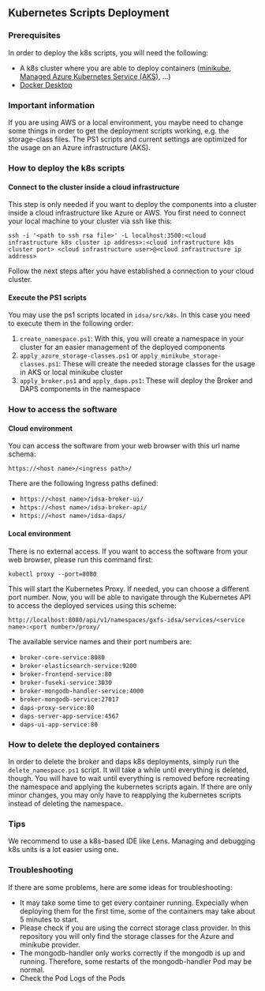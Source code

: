 ## Kubernetes Scripts Deployment
### Prerequisites
In order to deploy the k8s scripts, you will need the following:

* A k8s cluster where you are able to deploy containers ([minikube](https://minikube.sigs.k8s.io/docs/start/), [Managed Azure Kubernetes Service (AKS)](https://docs.microsoft.com/en-us/azure/aks/learn/quick-kubernetes-deploy-cli), ...)
* [Docker Desktop](https://www.docker.com/blog/getting-started-with-docker-desktop/)

### Important information
If you are using AWS or a local environment, you maybe need to change some things in order to get the deployment scripts working, e.g. the storage-class files. The PS1 scripts and current settings are optimized for the usage on an Azure infrastructure (AKS).

### How to deploy the k8s scripts
#### Connect to the cluster inside a cloud infrastructure
This step is only needed if you want to deploy the components into a cluster inside a cloud infrastructure like Azure or AWS. You first need to connect your local machine to your cluster via ssh like this:

`ssh -i '<path to ssh rsa file>' -L localhost:3500:<cloud infrastructure k8s cluster ip address>:<cloud infrastructure k8s cluster port> <cloud infrastructure user>@<cloud infrastructure ip address>`

Follow the next steps after you have established a connection to your cloud cluster.

#### Execute the PS1 scripts
You may use the ps1 scripts located in `idsa/src/k8s`. In this case you need to execute them in the following order:

1. `create_namespace.ps1`: With this, you will create a namespace in your cluster for an easier management of the deployed components
3. `apply_azure_storage-classes.ps1` or `apply_minikube_storage-classes.ps1`: These will create the needed storage classes for the usage in AKS or local minikube cluster
5. `apply_broker.ps1` and `apply_daps.ps1`: These will deploy the Broker and DAPS components in the namespace

### How to access the software
#### Cloud environment
You can access the software from your web browser with this url name schema:

`https://<host name>/<ingress path>/`

There are the following Ingress paths defined:
* `https://<host name>/idsa-broker-ui/`
* `https://<host name>/idsa-broker-api/`
* `https://<host name>/idsa-daps/`

#### Local environment
There is no external access. If you want to access the software from your web browser, please run this command first:

`kubectl proxy --port=8080`

This will start the Kubernetes Proxy. If needed, you can choose a different port number. Now, you will be able to navigate through the Kubernetes API to access the deployed services using this scheme:

`http://localhost:8080/api/v1/namespaces/gxfs-idsa/services/<service name>:<port number>/proxy/`

The available service names and their port numbers are:
* `broker-core-service:8080`
* `broker-elasticsearch-service:9200`
* `broker-frontend-service:80`
* `broker-fuseki-service:3030`
* `broker-mongodb-handler-service:4000`
* `broker-mongodb-service:27017`
* `daps-proxy-service:80`
* `daps-server-app-service:4567`
* `daps-ui-app-service:80`

### How to delete the deployed containers
In order to delete the broker and daps k8s deployments, simply run the `delete_namespace.ps1` script. It will take a while until everything is deleted, though. You will have to wait until everything is removed before recreating the namespace and applying the kubernetes scripts again. If there are only minor changes, you may only have to reapplying the kubernetes scripts instead of deleting the namespace.

### Tips
We recommend to use a k8s-based IDE like Lens. Managing and debugging k8s units is a lot easier using one.

### Troubleshooting
If there are some problems, here are some ideas for troubleshooting:
* It may take some time to get every container running. Expecially when deploying them for the first time, some of the containers may take about 5 minutes to start.
* Please check if you are using the correct storage class provider. In this repository you will only find the storage classes for the Azure and minikube provider.
* The mongodb-handler only works correctly if the mongodb is up and running. Therefore, some restarts of the mongodb-handler Pod may be normal.
* Check the Pod Logs of the Pods
